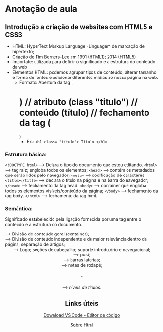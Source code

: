 # Anotação de aula
## Introdução a criação de websites com HTML5 e CSS3

 - HTML: HyperText Markup Language -Linguagem de marcação de hipertexto; 
 - Criação de Tim Berners-Lee em 1991 (HTML1); 2014 (HTML5)
 - Importate: utilizada para definir o significado e a estrutura do conteúdo da web
 - Elementos HTML: podemos agrupar tipos de conteúdo, alterar tamanho e forma de fontes e adicionar diferentes mídias ao nossa página na web.
 	- Formato: Abertura da tag (<h1>) // atributo (class "titulo") // conteúdo (título) // fechamento da tag (</h1>)
		- Ex.: ```<h1 class= "título"> Título </h1>```

 ### Estrutura básica:
```<!DOCTYPE html>``` --> Delara o tipo do documento que estou editando. 
```<html>``` --> tag raiz; engloba todos os elementos; 
	```<head>``` --> contém os metadados que serão lidos pelo navegador; 
		```<meta>``` --> codificação de caracteres; 
		```<title></title>``` --> declara o título na página e na barra do navegador; 
 	```</head>``` --> fechamento da tag head. 
 	```<body>``` --> container que engloba todos os elementos visíveis/conteúdo da página;
  	```</body>``` --> fechamento da tag body. 
```</html>``` --> fechamento da tag html.

### Semântica:
Significado estabelecido pela ligação fornecida por uma tag entre o conteúdo e a estrutura do documento. 
**<div>** --> Divisão de conteúdo geral (container);
**<section>** --> Divisão de conteúdo independente e de maior relevância dentro da página, separação de artigos;
**<header>** --> Logo; seções de cabeçalho; suporte introdutório e navegacional; 
**<article>** --> post;
**<aside>** --> barras laterias;
**<footer>** --> notas de rodapé;
**<h1>-<h6>** --> níveis de títulos.
 

## Links úteis
[Download VS Code - Editor de código](https://code.visualstudio.com/download)
	
[Sobre Html](https://www.w3schools.com/html/html_intro.asp)
